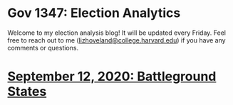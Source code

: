 # Gov 1347: Election Analytics
Welcome to my election analysis blog! It will be updated every Friday. Feel free to reach out to me (lizhoveland@college.harvard.edu) if you have any comments or questions.

# [September 12, 2020: Battleground States](posts/9-12_Blog_Post.md)


